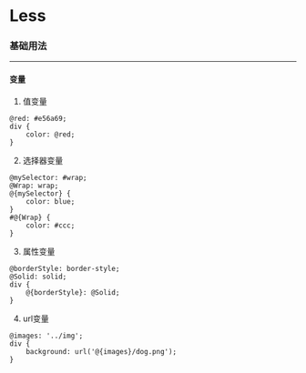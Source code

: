 #   Less
### 基础用法
***
####    变量
1.  值变量
``` less
@red: #e56a69;
div {
    color: @red;
}
```
2.  选择器变量
``` less
@mySelector: #wrap;
@Wrap: wrap;
@{mySelector} {
    color: blue;
}
#@{Wrap} {
    color: #ccc;
}
```
3.  属性变量
``` less
@borderStyle: border-style;
@Solid: solid;
div {
    @{borderStyle}: @Solid;
}
```
4.  url变量
``` less
@images: '../img';
div {
    background: url('@{images}/dog.png');
}
```
